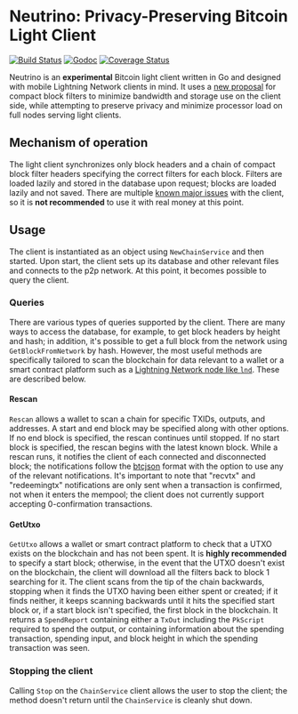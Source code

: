 # Neutrino: Privacy-Preserving Bitcoin Light Client

[![Build Status](https://travis-ci.org/litecoinfinance/neutrino.svg?branch=master)](https://travis-ci.org/litecoinfinance/neutrino)
[![Godoc](https://godoc.org/github.com/litecoinfinance/neutrino?status.svg)](https://godoc.org/github.com/litecoinfinance/neutrino)
[![Coverage Status](https://coveralls.io/repos/github/litecoinfinance/neutrino/badge.svg?branch=master)](https://coveralls.io/github/litecoinfinance/neutrino?branch=master)

Neutrino is an **experimental** Bitcoin light client written in Go and designed with mobile Lightning Network clients in mind. It uses a [new proposal](https://lists.linuxfoundation.org/pipermail/bitcoin-dev/2017-June/014474.html) for compact block filters to minimize bandwidth and storage use on the client side, while attempting to preserve privacy and minimize processor load on full nodes serving light clients.

## Mechanism of operation
The light client synchronizes only block headers and a chain of compact block filter headers specifying the correct filters for each block. Filters are loaded lazily and stored in the database upon request; blocks are loaded lazily and not saved. There are multiple [known major issues](https://github.com/litecoinfinance/neutrino/issues) with the client, so it is **not recommended** to use it with real money at this point.

## Usage
The client is instantiated as an object using `NewChainService` and then started. Upon start, the client sets up its database and other relevant files and connects to the p2p network. At this point, it becomes possible to query the client.

### Queries
There are various types of queries supported by the client. There are many ways to access the database, for example, to get block headers by height and hash; in addition, it's possible to get a full block from the network using `GetBlockFromNetwork` by hash. However, the most useful methods are specifically tailored to scan the blockchain for data relevant to a wallet or a smart contract platform such as a [Lightning Network node like `lnd`](https://github.com/litecoinfinance/lnd). These are described below.

#### Rescan
`Rescan` allows a wallet to scan a chain for specific TXIDs, outputs, and addresses. A start and end block may be specified along with other options. If no end block is specified, the rescan continues until stopped. If no start block is specified, the rescan begins with the latest known block. While a rescan runs, it notifies the client of each connected and disconnected block; the notifications follow the [btcjson](https://github.com/litecoinfinance/btcd/blob/master/btcjson/chainsvrwsntfns.go) format with the option to use any of the relevant notifications. It's important to note that "recvtx" and "redeemingtx" notifications are only sent when a transaction is confirmed, not when it enters the mempool; the client does not currently support accepting 0-confirmation transactions.

#### GetUtxo
`GetUtxo` allows a wallet or smart contract platform to check that a UTXO exists on the blockchain and has not been spent. It is **highly recommended** to specify a start block; otherwise, in the event that the UTXO doesn't exist on the blockchain, the client will download all the filters back to block 1 searching for it. The client scans from the tip of the chain backwards, stopping when it finds the UTXO having been either spent or created; if it finds neither, it keeps scanning backwards until it hits the specified start block or, if a start block isn't specified, the first block in the blockchain. It returns a `SpendReport` containing either a `TxOut` including the `PkScript` required to spend the output, or containing information about the spending transaction, spending input, and block height in which the spending transaction was seen.

### Stopping the client
Calling `Stop` on the `ChainService` client allows the user to stop the client; the method doesn't return until the `ChainService` is cleanly shut down.
